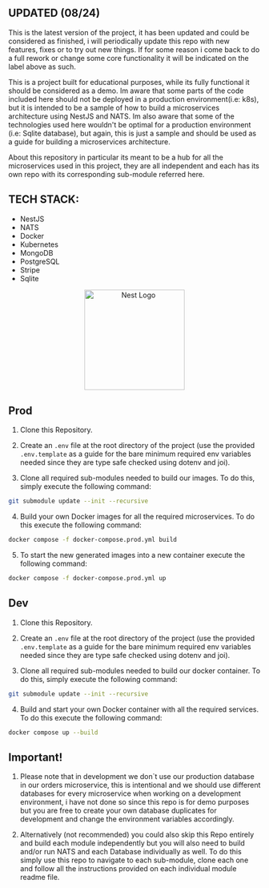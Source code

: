 ## UPDATED (08/24)

This is the latest version of the project, it has been updated and could be considered as finished, i will periodically update this repo with new features, fixes or to try out new things. If for some reason i come back to do a full rework or change some core functionality it will be indicated on the label above as such.

This is a project built for educational purposes, while its fully functional it should be considered as a demo. Im aware that some parts of the code included here should not be deployed in a production environment(i.e: k8s), but it is intended to be a sample of how to build a microservices architecture using NestJS and NATS. Im also aware that some of the technologies used here wouldn't be optimal for a production environment (i.e: Sqlite database), but again, this is just a sample and should be used as a guide for building a microservices architecture.

About this repository in particular its meant to be a hub for all the microservices used in this project, they are all independent and each has its own repo with its corresponding sub-module referred here.

## TECH STACK:

- NestJS
- NATS
- Docker
- Kubernetes
- MongoDB
- PostgreSQL
- Stripe
- Sqlite

<p align="center">
  <a href="http://nestjs.com/" target="blank"><img src="https://nestjs.com/img/logo-small.svg" width="200" alt="Nest Logo" /></a>
</p>

## Prod

1. Clone this Repository.

2. Create an `.env` file at the root directory of the project (use the provided `.env.template` as a guide for the bare minimum required env variables needed since they are type safe checked using dotenv and joi).

3. Clone all required sub-modules needed to build our images. To do this, simply execute the following command: 
```bash
git submodule update --init --recursive
```

4. Build your own Docker images for all the required microservices. To do this execute the following command: 
```bash
docker compose -f docker-compose.prod.yml build
```

5. To start the new generated images into a new container execute the following command: 
```bash
docker compose -f docker-compose.prod.yml up
```

## Dev

1. Clone this Repository.

2. Create an `.env` file at the root directory of the project (use the provided `.env.template` as a guide for the bare minimum required env variables needed since they are type safe checked using dotenv and joi).

3. Clone all required sub-modules needed to build our docker container. To do this, simply execute the following command: 
```bash
git submodule update --init --recursive
```

4. Build and start your own Docker container with all the required services. To do this execute the following command: 
```bash
docker compose up --build
```

## Important!

1. Please note that in development we don`t use our production database in our orders microservice, this is intentional and we should use different databases for every microservice when working on a development environment, i have not done so since this repo is for demo purposes but you are free to create your own database duplicates for development and change the environment variables accordingly.

2. Alternatively (not recommended) you could also skip this Repo entirely and build each module independently but you will also need to build and/or run NATS and each Database individually as well. To do this simply use this repo to navigate to each sub-module, clone each one and follow all the instructions provided on each individual module readme file.